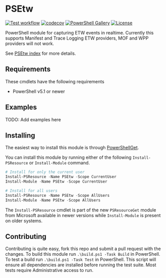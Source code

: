 # PSEtw

[![Test workflow](https://github.com/jborean93/PSEtw/workflows/Test%20PSEtw/badge.svg)](https://github.com/jborean93/PSEtw/actions/workflows/ci.yml)
[![codecov](https://codecov.io/gh/jborean93/PSEtw/branch/main/graph/badge.svg?token=b51IOhpLfQ)](https://codecov.io/gh/jborean93/PSEtw)
[![PowerShell Gallery](https://img.shields.io/powershellgallery/dt/PSEtw.svg)](https://www.powershellgallery.com/packages/PSEtw)
[![License](https://img.shields.io/badge/license-MIT-blue.svg)](https://github.com/jborean93/PSEtw/blob/main/LICENSE)

PowerShell module for capturing ETW events in realtime.
Currently this supports Manifest and Trace Logging ETW providers, MOF and WPP providers will not work.

See [PSEtw index](docs/en-US/PSEtw.md) for more details.

## Requirements

These cmdlets have the following requirements

* PowerShell v5.1 or newer

## Examples
TODO: Add examples here

## Installing
The easiest way to install this module is through [PowerShellGet](https://docs.microsoft.com/en-us/powershell/gallery/overview).

You can install this module by running either of the following `Install-PSResource` or `Install-Module` command.

```powershell
# Install for only the current user
Install-PSResource -Name PSEtw -Scope CurrentUser
Install-Module -Name PSEtw -Scope CurrentUser

# Install for all users
Install-PSResource -Name PSEtw -Scope AllUsers
Install-Module -Name PSEtw -Scope AllUsers
```

The `Install-PSResource` cmdlet is part of the new `PSResourceGet` module from Microsoft available in newer versions while `Install-Module` is present on older systems.

## Contributing

Contributing is quite easy, fork this repo and submit a pull request with the changes.
To build this module run `.\build.ps1 -Task Build` in PowerShell.
To test a build run `.\build.ps1 -Task Test` in PowerShell.
This script will ensure all dependencies are installed before running the test suite.
Most tests require Administrative access to run.
